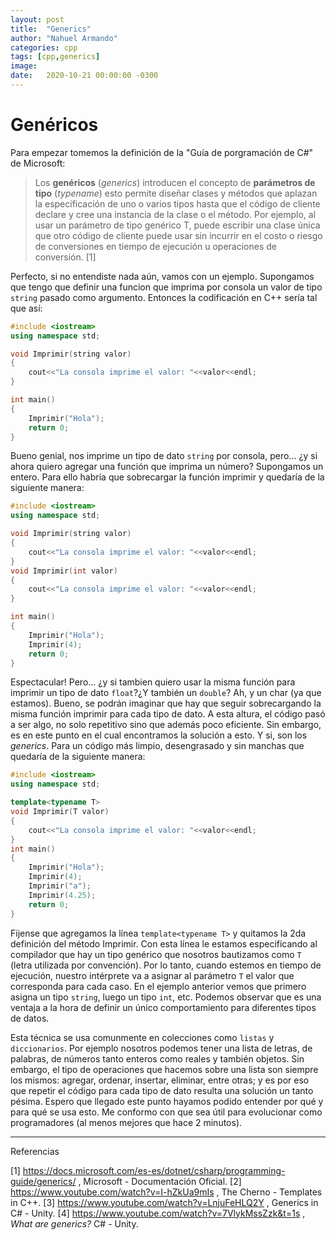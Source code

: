 ```yaml
---
layout: post
title:  "Generics"
author: "Nahuel Armando"
categories: cpp
tags: [cpp,generics]
image: 
date:   2020-10-21 00:00:00 -0300
---
```

# Genéricos
Para empezar tomemos la definición de la "Guía de porgramación de C#" de Microsoft:
> Los **genéricos** (*generics*) introducen el concepto de **parámetros de tipo** (*typename*) esto permite diseñar clases y métodos que aplazan la especificación de uno o varios tipos hasta que el código de cliente declare y cree una instancia de la clase o el método. Por ejemplo, al usar un parámetro de tipo genérico T, puede escribir una clase única que otro código de cliente puede usar sin incurrir en el costo o riesgo de conversiones en tiempo de ejecución u operaciones de conversión. [1]

Perfecto, si no entendiste nada aún, vamos con un ejemplo. Supongamos que tengo que definir una funcion que imprima por consola un valor de tipo `string` pasado como argumento. Entonces la codificación en C++ sería tal que así:
```cpp
#include <iostream>
using namespace std;

void Imprimir(string valor)
{
    cout<<"La consola imprime el valor: "<<valor<<endl;
}

int main()
{
    Imprimir("Hola");
    return 0;
} 
```
Bueno genial, nos imprime un tipo de dato `string` por consola, pero... ¿y si ahora quiero agregar una función que imprima un número? Supongamos un entero. Para ello habría que sobrecargar la función imprimir y quedaría de la siguiente manera:
```cpp
#include <iostream>
using namespace std;

void Imprimir(string valor)
{
    cout<<"La consola imprime el valor: "<<valor<<endl;
}
void Imprimir(int valor)
{
    cout<<"La consola imprime el valor: "<<valor<<endl;
}

int main()
{
    Imprimir("Hola");
    Imprimir(4);
    return 0;
}
```
Espectacular! Pero... ¿y si tambien quiero usar la misma función para imprimir un tipo de dato `float`?¿Y también un `double`? Ah, y un char (ya que estamos). 
Bueno, se podrán imaginar que hay que seguir sobrecargando la misma función imprimir para cada tipo de dato. A esta altura, el código pasó a ser algo, no solo repetitivo sino que además poco eficiente.
Sin embargo, es en este punto en el cual encontramos la solución a esto. Y si, son los *generics*. Para un código más limpio, desengrasado y sin manchas que quedaría de la siguiente manera:
```cpp
#include <iostream>
using namespace std;

template<typename T>
void Imprimir(T valor)
{
    cout<<"La consola imprime el valor: "<<valor<<endl;
}
int main()
{
    Imprimir("Hola");
    Imprimir(4);
    Imprimir("a");
    Imprimir(4.25);
    return 0;
}
```
Fijense que agregamos la línea `template<typename T>` y quitamos la 2da definición del método Imprimir. Con esta línea le estamos especificando al compilador que hay un tipo genérico que nosotros bautizamos como `T` (letra utilizada por convención).
Por lo tanto, cuando estemos en tiempo de ejecución, nuestro intérprete va a asignar al parámetro `T` el valor que corresponda para cada caso. En el ejemplo anterior vemos que primero asigna un tipo `string`, luego un tipo `int`, etc. Podemos observar que es una ventaja a la hora de definir un único comportamiento para diferentes tipos de datos. 

Esta técnica se usa comunmente en colecciones como `listas` y `diccionarios`. Por ejemplo nosotros podemos tener una lista de letras, de palabras, de números tanto enteros como reales y también objetos. Sin embargo, el tipo de operaciones que hacemos sobre una lista son siempre los mismos: agregar, ordenar, insertar, eliminar, entre otras; y es por eso que repetir el código para cada tipo de dato resulta una solución un tanto pésima. 
Espero que llegado este punto hayamos podido entender por qué y para qué se usa  esto. Me conformo con que sea útil para evolucionar como programadores (al menos mejores que hace 2 minutos). 

---
Referencias

[1] https://docs.microsoft.com/es-es/dotnet/csharp/programming-guide/generics/ , Microsoft - Documentación Oficial.
[2] https://www.youtube.com/watch?v=I-hZkUa9mIs , The Cherno - Templates in C++.
[3] https://www.youtube.com/watch?v=LnjuFeHLQ2Y , Generics in C# - Unity.
[4] https://www.youtube.com/watch?v=7VlykMssZzk&t=1s , *What are generics?* C# - Unity.